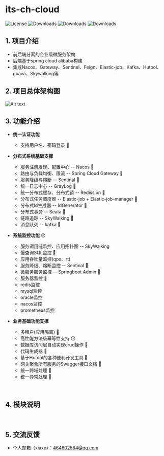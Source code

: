 #  its-ch-cloud

<p align="left">
  <img src='https://img.shields.io/badge/license-Apache%202-4EB1BA.svg' alt='License'/>
  <img src="https://img.shields.io/badge/Spring%20Boot-2.1.4.RELEASE-blue" alt="Downloads"/>
  <img src="https://img.shields.io/badge/Spring%20Cloud-Finchley.SR4-blue" alt="Downloads"/>
  <img src="https://img.shields.io/badge/Spring%20Cloud%20Alibaba-2.1.0.RELEASE-blue" alt="Downloads"/>
</p>

## 1. 项目介绍
* 前后端分离的企业级微服务架构
* 后端基于spring cloud alibaba构建
* 集成Nacos、Gateway、Sentinel、Feign、Elastic-job、Kafka、Hutool、guava、Skywalking等
&nbsp;

## 2. 项目总体架构图
![Alt text](https://gitee.com/YusHome/its-base/raw/master/its-ch-cloud.png "optional title")
&nbsp;

## 3. 功能介绍

* **统一认证功能**
  * 支持用户名、密码登录 🚀

* **分布式系统基础支撑**
  - 服务注册发现、配置中心 -- Nacos 🚀
  - 路由与负载均衡、限流 -- Spring Cloud Gateway 🚀
  - 服务降级与熔断 -- Sentinal 🚀
  - 统一日志中心 -- GrayLog  🚀
  - 统一分布式缓存、分布式锁 -- Redission 🚀
  - 分布式任务调度器 -- Elastic-job + Elastic-job-manager 🚀
  - 分布式Id生成器 -- IdGenerator 🚀
  - 分布式事务 -- Seata 🚀
  - 链路追踪 -- SkyWalking 🚀 
  - 消息队列 -- kafka 🚀
  
* **系统监控功能** 😢
  - 服务调用链监控、应用拓扑图 -- SkyWalking
  - 慢查询SQL监控 🚀
  - 应用吞吐量监控(qps、rt)
  - 服务降级、熔断监控 -- Sentinal 🚀
  - 微服务服务监控 -- Springboot Admin 🚀
  - 服务器监控 🚀
  - redis监控
  - mysql监控
  - oracle监控
  - nacos监控
  - prometheus监控
  
* **业务基础功能支撑**
  * 多租户(应用隔离) 🚀
  * 高性能方法级幂等性支持 😢
  * 数据库访问层自动实现crud操作 🚀
  * 代码生成器 🚀
  * 基于Hutool的各种便利开发工具 🚀
  * 网关聚合所有服务的Swagger接口文档 🚀
  * 统一跨域处理 🚀
  * 统一异常处理 🚀

&nbsp;

## 4. 模块说明

&nbsp;
## 5. 交流反馈
* 个人邮箱（xiaxp）：464602584@qq.com

&nbsp;
